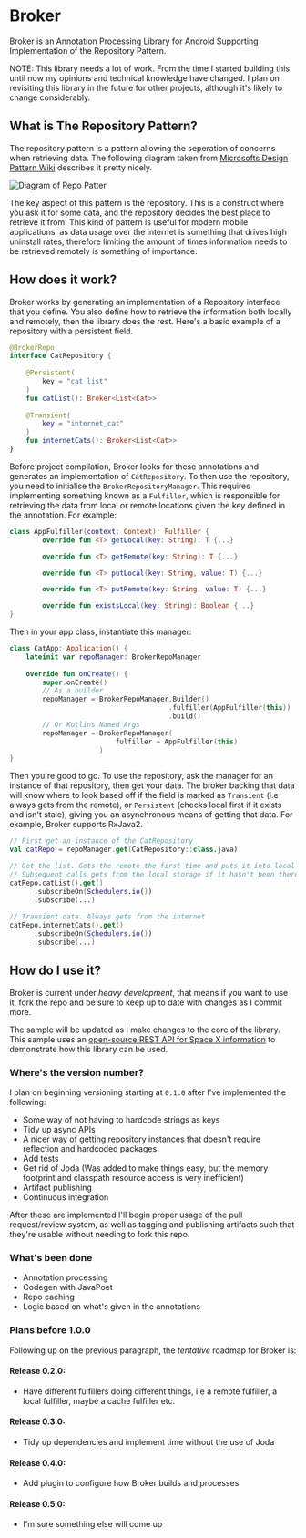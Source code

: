 # Broker
Broker is an Annotation Processing Library for Android Supporting Implementation of the Repository Pattern.

NOTE: This library needs a lot of work. From the time I started building this until now my opinions and technical knowledge have changed. I plan on revisiting this library in the future for other projects, although it's likely to change considerably.

## What is The Repository Pattern?
The repository pattern is a pattern allowing the seperation of concerns when retrieving data. The following diagram taken from [Microsofts
Design Pattern Wiki](https://msdn.microsoft.com/en-us/library/ff649690.aspx?f=255&MSPPError=-2147217396) describes it pretty nicely.

![Diagram of Repo Patter](https://i-msdn.sec.s-msft.com/dynimg/IC340233.png)

The key aspect of this pattern is the repository. This is a construct where you ask it for some data, and the repository decides the best
place to retrieve it from. This kind of pattern is useful for modern mobile applications, as data usage over the internet is something that
drives high uninstall rates, therefore limiting the amount of times information needs to be retrieved remotely is something of importance.

## How does it work?
Broker works by generating an implementation of a Repository interface that you define. You also define how to retrieve the information both locally and remotely, then the library does the rest. Here's a basic example of a repository with a persistent field.

```kotlin
@BrokerRepo
interface CatRepository {
    
    @Persistent(
        key = "cat_list"
    )
    fun catList(): Broker<List<Cat>>
    
    @Transient(
        key = "internet_cat"
    )
    fun internetCats(): Broker<List<Cat>>
}
```
Before project compilation, Broker looks for these annotations and generates an implementation of `CatRepository`. To then use the 
repository, you need to initialise the `BrokerRepositoryManager`. This requires implementing something known as a `Fulfiller`, which is 
responsible for retrieving the data from local or remote locations given the key defined in the annotation. For example:

```kotlin
class AppFulfiller(context: Context): Fulfiller {
        override fun <T> getLocal(key: String): T {...}

        override fun <T> getRemote(key: String): T {...}

        override fun <T> putLocal(key: String, value: T) {...}

        override fun <T> putRemote(key: String, value: T) {...}

        override fun existsLocal(key: String): Boolean {...}
}
```

Then in your app class, instantiate this manager:

```kotlin
class CatApp: Application() {
    lateinit var repoManager: BrokerRepoManager
    
    override fun onCreate() {
        super.onCreate()
        // As a builder
        repoManager = BrokerRepoManager.Builder()
                                       .fulfiller(AppFulfiller(this))
                                       .build()
        // Or Kotlins Named Args
        repoManager = BrokerRepoManager(
                          fulfiller = AppFulfiller(this)
                      )
}
```

Then you're good to go. To use the repository, ask the manager for an instance of that repository, then get your data. The broker 
backing that data will know where to look based off if the field is marked as `Transient` (i.e always gets from the remote), or `Persistent` (checks local first if it exists and isn't stale), giving you an asynchronous means of getting that data. For example, Broker supports RxJava2.

```kotlin
// First get an instance of the CatRepository
val catRepo = repoManager.get(CatRepository::class.java)

// Get the list. Gets the remote the first time and puts it into local storage
// Subsequent calls gets from the local storage if it hasn't been there for too long
catRepo.catList().get()
      .subscribeOn(Schedulers.io())
      .subscribe(...)
      
// Transient data. Always gets from the internet
catRepo.internetCats().get()
      .subscribeOn(Schedulers.io())
      .subscribe(...)
```

## How do I use it?
Broker is current under _*heavy development*_, that means if you want to use it, fork the repo and be sure to keep up to date with 
changes as I commit more.

The sample will be updated as I make changes to the core of the library. This sample uses an [open-source REST API for Space X 
information](https://github.com/r-spacex/SpaceX-API) to demonstrate how this library can be used.

### Where's the version number?
I plan on beginning versioning starting at `0.1.0` after I've implemented the following:
 * Some way of not having to hardcode strings as keys
 * Tidy up async APIs
 * A nicer way of getting repository instances that doesn't require reflection and hardcoded packages
 * Add tests
 * Get rid of Joda (Was added to make things easy, but the memory footprint and classpath resource access is very inefficient)
 * Artifact publishing
 * Continuous integration
 
After these are implemented I'll begin proper usage of the pull request/review system, as well as tagging and publishing artifacts such that they're usable without needing to fork this repo.

### What's been done
* Annotation processing
* Codegen with JavaPoet
* Repo caching 
* Logic based on what's given in the annotations
 
### Plans before 1.0.0
Following up on the previous paragraph, the _tentative_ roadmap for Broker is:
#### Release 0.2.0:
  * Have different fulfillers doing different things, i.e a remote fulfiller, a local fulfiller, maybe a cache fulfiller etc.
#### Release 0.3.0:
  * Tidy up dependencies and implement time without the use of Joda
#### Release 0.4.0:
  * Add plugin to configure how Broker builds and processes
#### Release 0.5.0:
  * I'm sure something else will come up
